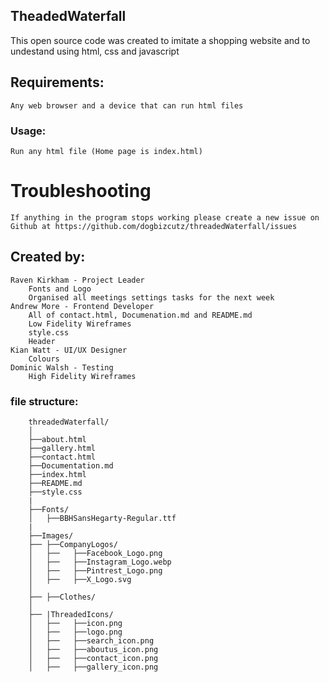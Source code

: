 ## TheadedWaterfall
This open source code was created to imitate a shopping website and to undestand using html, css and javascript

## Requirements:
    Any web browser and a device that can run html files

### Usage:
    Run any html file (Home page is index.html)

# Troubleshooting
    If anything in the program stops working please create a new issue on Github at https://github.com/dogbizcutz/threadedWaterfall/issues

## Created by:
    Raven Kirkham - Project Leader
        Fonts and Logo
        Organised all meetings settings tasks for the next week        
    Andrew More - Frontend Developer
        All of contact.html, Documenation.md and README.md
        Low Fidelity Wireframes
        style.css
        Header
    Kian Watt - UI/UX Designer
        Colours
    Dominic Walsh - Testing
        High Fidelity Wireframes

### file structure:
```
    threadedWaterfall/
    │
    ├──about.html
    ├──gallery.html
    ├──contact.html
    ├──Documentation.md
    ├──index.html
    ├──README.md
    ├──style.css
    |
    ├──Fonts/
    │   ├──BBHSansHegarty-Regular.ttf
    |
    ├──Images/
    ├── ├──CompanyLogos/
    │   ├──   ├──Facebook_Logo.png
    │   ├──   ├──Instagram_Logo.webp
    │   ├──   ├──Pintrest_Logo.png
    │   ├──   ├──X_Logo.svg
    │
    ├── ├──Clothes/
    │
    ├── |ThreadedIcons/
    │   ├──   ├──icon.png
    │   ├──   ├──logo.png
    │   ├──   ├──search_icon.png
    │   ├──   ├──aboutus_icon.png
    │   ├──   ├──contact_icon.png
    │   ├──   ├──gallery_icon.png

```